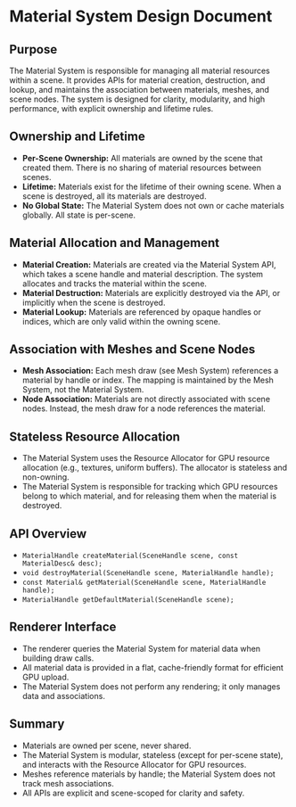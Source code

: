 # Material System Design Document

## Purpose

The Material System is responsible for managing all material resources within a scene. It provides APIs for material creation, destruction, and lookup, and maintains the association between materials, meshes, and scene nodes. The system is designed for clarity, modularity, and high performance, with explicit ownership and lifetime rules.

## Ownership and Lifetime

- **Per-Scene Ownership:** All materials are owned by the scene that created them. There is no sharing of material resources between scenes.
- **Lifetime:** Materials exist for the lifetime of their owning scene. When a scene is destroyed, all its materials are destroyed.
- **No Global State:** The Material System does not own or cache materials globally. All state is per-scene.

## Material Allocation and Management

- **Material Creation:** Materials are created via the Material System API, which takes a scene handle and material description. The system allocates and tracks the material within the scene.
- **Material Destruction:** Materials are explicitly destroyed via the API, or implicitly when the scene is destroyed.
- **Material Lookup:** Materials are referenced by opaque handles or indices, which are only valid within the owning scene.

## Association with Meshes and Scene Nodes

- **Mesh Association:** Each mesh draw (see Mesh System) references a material by handle or index. The mapping is maintained by the Mesh System, not the Material System.
- **Node Association:** Materials are not directly associated with scene nodes. Instead, the mesh draw for a node references the material.

## Stateless Resource Allocation

- The Material System uses the Resource Allocator for GPU resource allocation (e.g., textures, uniform buffers). The allocator is stateless and non-owning.
- The Material System is responsible for tracking which GPU resources belong to which material, and for releasing them when the material is destroyed.

## API Overview

- `MaterialHandle createMaterial(SceneHandle scene, const MaterialDesc& desc);`
- `void destroyMaterial(SceneHandle scene, MaterialHandle handle);`
- `const Material& getMaterial(SceneHandle scene, MaterialHandle handle);`
- `MaterialHandle getDefaultMaterial(SceneHandle scene);`

## Renderer Interface

- The renderer queries the Material System for material data when building draw calls.
- All material data is provided in a flat, cache-friendly format for efficient GPU upload.
- The Material System does not perform any rendering; it only manages data and associations.

## Summary

- Materials are owned per scene, never shared.
- The Material System is modular, stateless (except for per-scene state), and interacts with the Resource Allocator for GPU resources.
- Meshes reference materials by handle; the Material System does not track mesh associations.
- All APIs are explicit and scene-scoped for clarity and safety.

